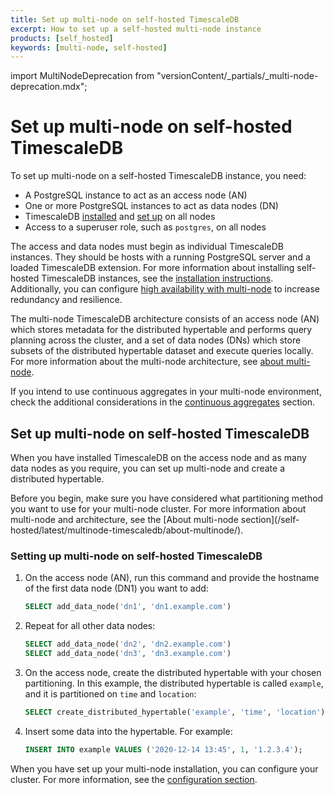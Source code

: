 ```yaml
---
title: Set up multi-node on self-hosted TimescaleDB
excerpt: How to set up a self-hosted multi-node instance
products: [self_hosted]
keywords: [multi-node, self-hosted]
---
```


import MultiNodeDeprecation from "versionContent/_partials/_multi-node-deprecation.mdx";

<MultiNodeDeprecation />

# Set up multi-node on self-hosted TimescaleDB

To set up multi-node on a self-hosted TimescaleDB instance, you need:

*   A PostgreSQL instance to act as an access node (AN)
*   One or more PostgreSQL instances to act as data nodes (DN)
*   TimescaleDB [installed][install] and [set up][setup] on all nodes
*   Access to a superuser role, such as `postgres`, on all nodes

The access and data nodes must begin as individual TimescaleDB instances.
They should be hosts with a running PostgreSQL server and a loaded TimescaleDB
extension. For more information about installing self-hosted TimescaleDB
instances, see the [installation instructions][install]. Additionally, you
can configure [high availability with multi-node][multi-node-ha] to
increase redundancy and resilience.

The multi-node TimescaleDB architecture consists of an access node (AN) which
stores metadata for the distributed hypertable and performs query planning
across the cluster, and a set of data nodes (DNs) which store subsets of the
distributed hypertable dataset and execute queries locally. For more information
about the multi-node architecture, see [about multi-node][about-multi-node].

If you intend to use continuous aggregates in your multi-node environment, check
the additional considerations in the [continuous aggregates][caggs] section.

## Set up multi-node on self-hosted TimescaleDB

When you have installed TimescaleDB on the access node and as many data nodes as
you require, you can set up multi-node and create a distributed hypertable.

<Highlight type="note">
Before you begin, make sure you have considered what partitioning method you
want to use for your multi-node cluster. For more information about multi-node
and architecture, see the
[About multi-node section](/self-hosted/latest/multinode-timescaledb/about-multinode/).
</Highlight>

<Procedure>

### Setting up multi-node on self-hosted TimescaleDB

1.  On the access node (AN), run this command and provide the hostname of the
    first data node (DN1) you want to add:

    ```sql
    SELECT add_data_node('dn1', 'dn1.example.com')
    ```

1.  Repeat for all other data nodes:

    ```sql
    SELECT add_data_node('dn2', 'dn2.example.com')
    SELECT add_data_node('dn3', 'dn3.example.com')
    ```

1.  On the access node, create the distributed hypertable with your chosen
    partitioning. In this example, the distributed hypertable is called
    `example`, and it is partitioned on `time` and `location`:

    ```sql
    SELECT create_distributed_hypertable('example', 'time', 'location');
    ```

1.  Insert some data into the hypertable. For example:

    ```sql
    INSERT INTO example VALUES ('2020-12-14 13:45', 1, '1.2.3.4');
    ```

</Procedure>

When you have set up your multi-node installation, you can configure your
cluster. For more information, see the [configuration section][configuration].

[about-multi-node]: /self-hosted/:currentVersion:/multinode-timescaledb/about-multinode/
[caggs]: /use-timescale/:currentVersion:/continuous-aggregates/about-continuous-aggregates/#using-continuous-aggregates-in-a-multi-node-environment
[configuration]: /self-hosted/:currentVersion:/multinode-timescaledb/multinode-config/
[install]: /self-hosted/latest/install/
[multi-node-ha]: /self-hosted/:currentVersion:/multinode-timescaledb/multinode-ha/
[setup]: /self-hosted/:currentVersion:/install/
